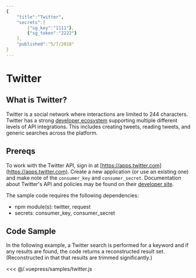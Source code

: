```yaml
---
{
	"title":"Twitter",
	"secrets":[
		{"sg_key":"1111"},
		{"sg_token":"2222"}
	],
	"published":"5/7/2018"
}
---
```


# Twitter

## What is Twitter?

Twitter is a social network where interactions are limited to 244 characters. Twitter has a strong [developer ecosystem](https://developer.twitter.com/) supporting multiple different levels of API integrations. This includes creating tweets, reading tweets, and generic searches across the platform.

## Prereqs

To work with the Twitter API, sign in at [https://apps.twitter.com](https://apps.twitter.com). Create a new application (or use an existing one) and make note of the `consumer_key` and `consumer_secret`. Documentation about Twitter's API and policies may be found on their [developer site](https://developer.twitter.com). 

The sample code requires the following dependencies:

* npm module(s): twitter, request
* secrets: consumer_key, consumer_secret

## Code Sample

In the following example, a Twitter search is performed for a keyword and if any results are found, the code returns a reconstructed result set. (Reconstructed in that that results are trimmed significantly.)

<<< @/.vuepress/samples/twitter.js
